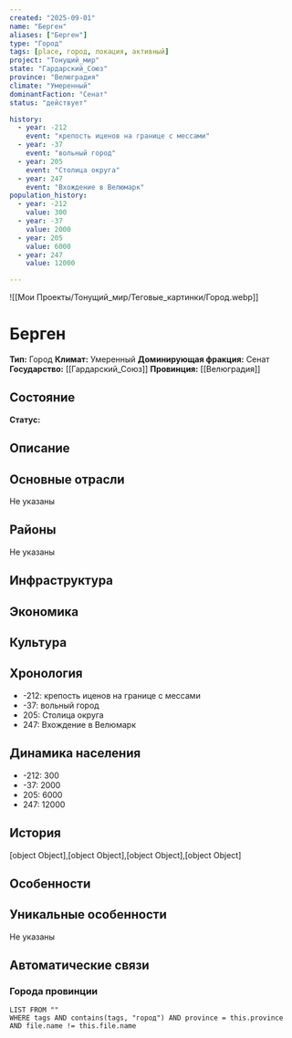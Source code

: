 ```yaml
---
created: "2025-09-01"
name: "Берген"
aliases: ["Берген"]
type: "Город"
tags: [place, город, локация, активный]
project: "Тонущий_мир"
state: "Гардарский_Союз"
province: "Велюградия"
climate: "Умеренный"
dominantFaction: "Сенат"
status: "действует"

history:
  - year: -212
    event: "крепость иценов на границе с мессами"
  - year: -37
    event: "вольный город"
  - year: 205
    event: "Столица округа"
  - year: 247
    event: "Вхождение в Велюмарк"
population_history:
  - year: -212
    value: 300
  - year: -37
    value: 2000
  - year: 205
    value: 6000
  - year: 247
    value: 12000

---
```


![[Мои Проекты/Тонущий_мир/Теговые_картинки/Город.webp]]

# Берген

**Тип:** Город
**Климат:** Умеренный
**Доминирующая фракция:** Сенат
**Государство:** [[Гардарский_Союз]]
**Провинция:** [[Велюградия]]

## Состояние


**Статус:** 



## Описание





## Основные отрасли

Не указаны

## Районы

Не указаны

## Инфраструктура



## Экономика



## Культура




## Хронология
- -212: крепость иценов на границе с мессами
- -37: вольный город
- 205: Столица округа
- 247: Вхождение в Велюмарк


## Динамика населения
- -212: 300
- -37: 2000
- 205: 6000
- 247: 12000


## История
[object Object],[object Object],[object Object],[object Object]


## Особенности



## Уникальные особенности

Не указаны

## Автоматические связи

### Города провинции
```dataview
LIST FROM ""
WHERE tags AND contains(tags, "город") AND province = this.province AND file.name != this.file.name
```

